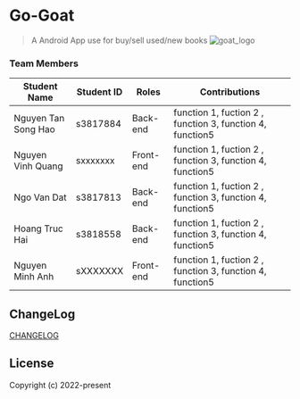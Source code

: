 # Go-Goat

> A Android App use for buy/sell used/new books
![goat_logo](https://user-images.githubusercontent.com/57244454/213659108-cc25226a-3dfa-43f5-af75-347e007b2668.svg)


### Team Members
| Student Name            | Student ID                                       | Roles           | Contributions                                                   |
| ----------------------- | ------------------------------------------------ | --------------- |-----------------------------------------------------------------|
| Nguyen Tan Song Hao     | s3817884                                         | Back-end        | function 1, fuction 2 , function 3, function 4, function5       |
| Nguyen Vinh Quang       | sxxxxxxx                                         | Front-end       | function 1, fuction 2 , function 3, function 4, function5       |
| Ngo Van Dat             | s3817813                                         | Back-end        | function 1, fuction 2 , function 3, function 4, function5       |
| Hoang Truc Hai          | s3818558                                         | Back-end        | function 1, fuction 2 , function 3, function 4, function5       |
| Nguyen Minh Anh         | sXXXXXXX                                         | Front-end       | function 1, fuction 2 , function 3, function 4, function5       |



## ChangeLog

[CHANGELOG](CHANGELOG.md)

## License

Copyright (c) 2022-present

